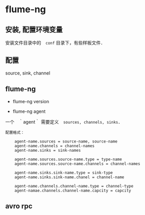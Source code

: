 # flume-ng

## 安装, 配置环境变量

安装文件目录中的　`conf` 目录下，有些样板文件．


## 配置

source, sink, channel

## flume-ng


* flume-ng version

* flume-ng agent


一个　｀agent｀ 需要定义　`sources, channels, sinks`．

```
配置格式：
    
    agent-name.sources = source-name, source-name
    agent-name.channels = channel-names
    agent-name.sinks = sink-names
    
    agent-name.sources.source-name.type = type-name
    agent-name.sources.source-name.channels = channel-names
    
    agent-name.sinks.sink-name.type = sink-type
    agent-name.sinks.sink-name.chanel = channel-name
    
    agent-name.channels.channel-name.type = channel-type
    agent-namae.channels.channel-name.capcity = capcity
```

## avro rpc

